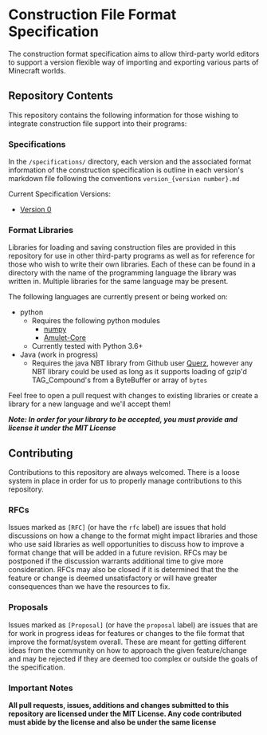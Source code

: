 # Construction File Format Specification

The construction format specification aims to allow third-party world editors to support a version flexible way of 
importing and exporting various parts of Minecraft worlds. 

## Repository Contents

This repository contains the following information for those wishing to integrate construction file support into their
programs:

### Specifications
In the `/specifications/` directory, each version and the associated format information of the construction 
specification is outline in each version's markdown file following the conventions `version_{version number}.md`

Current Specification Versions:
 - [Version 0](specifications/version_0/readme.md)

### Format Libraries
Libraries for loading and saving construction files are provided in this repository for use in other third-party programs
as well as for reference for those who wish to write their own libraries. Each of these can be found in a directory
with the name of the programming language the library was written in. Multiple libraries for the same language may be present.

The following languages are currently present or being worked on:
- python
  - Requires the following python modules 
    - [numpy](https://numpy.org/)
    - [Amulet-Core](https://github.com/Amulet-Team/Amulet-Core)
  - Currently tested with Python 3.6+
- Java (work in progress)
  - Requires the java NBT library from Github user [Querz](https://github.com/Querz/NBT), however any NBT library could 
    be used as long as it supports loading of gzip'd TAG_Compound's from a ByteBuffer or array of `bytes`
    
Feel free to open a pull request with changes to existing libraries or create a library for a new language and 
we'll accept them!

***Note: In order for your library to be accepted, you must provide and license it under the MIT License***

## Contributing
Contributions to this repository are always welcomed. There is a loose system in place in order for us to properly
manage contributions to this repository.

### RFCs
Issues marked as `[RFC]` (or have the `rfc` label) are issues that hold discussions on how a change to the format might
impact libraries and those who use said libraries as well opportunities to discuss how to improve a format change that will
be added in a future revision. RFCs may be postponed if the discussion warrants additional time to give more consideration.
RFCs may also be closed if it is determined that the the feature or change is deemed unsatisfactory or will have greater
consequences than we have the resources to fix.

### Proposals
Issues marked as `[Proposal]` (or have the `proposal` label) are issues that are for work in progress ideas for features or changes to the file format that improve the format/system overall. These are meant for getting different ideas from the community on how to approach the given feature/change and may be rejected if they are deemed too complex or outside the goals of the specification.

### Important Notes
**All pull requests, issues, additions and changes submitted to this repository are licensed under the MIT License. Any
code contributed must abide by the license and also be under the same license**



